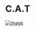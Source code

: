 # C.A.T
<a href="https://ibb.co/NyGcKMw"><img src="https://i.ibb.co/TgN9tsz/image.png" alt="image" border="0"></a>
